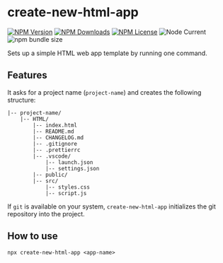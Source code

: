 # create-new-html-app

<!--
![npms.io](https://img.shields.io/npms-io/maintenance-score/create-new-html-app?style=plastic&logo=npm&label=maintenance)
![npms.io](https://img.shields.io/npms-io/quality-score/create-new-html-app?style=plastic&logo=npm&label=quality)
![npms.io](https://img.shields.io/npms-io/popularity-score/create-new-html-app?style=plastic&logo=npm&label=popularity)
-->

[![NPM Version](https://img.shields.io/npm/v/create-new-html-app?style=plastic&logo=npm&label=version)](https://www.npmjs.com/package/create-new-html-app)
[![NPM Downloads](https://img.shields.io/npm/d18m/create-new-html-app?style=plastic&logo=npm)](https://www.npmjs.com/package/create-new-html-app)
[![NPM License](https://img.shields.io/npm/l/create-new-html-app?style=plastic&logo=GNU)](https://www.gnu.org/licenses/gpl-3.0.html)
![Node Current](https://img.shields.io/node/v/create-new-html-app?style=plastic&logo=nodedotjs&logoColor=white&logoSize=auto)
![npm bundle size](https://img.shields.io/bundlephobia/min/create-new-html-app?style=plastic&logo=webpack)

Sets up a simple HTML web app template by running one command.

## Features

It asks for a project name (`project-name`) and creates the following structure:

```text
|-- project-name/
    |-- HTML/
        |-- index.html
        |-- README.md
        |-- CHANGELOG.md
        |-- .gitignore
        |-- .prettierrc
        |-- .vscode/
            |-- launch.json
            |-- settings.json
        |-- public/
        |-- src/
            |-- styles.css
            |-- script.js
```

If `git` is available on your system, `create-new-html-app` initializes the git repository into the project.

## How to use

```text
npx create-new-html-app <app-name>
```

